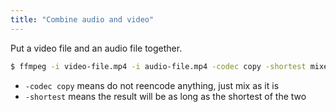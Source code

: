 ```yaml
---
title: "Combine audio and video"
---
```

Put a video file and an audio file together.
```bash
$ ffmpeg -i video-file.mp4 -i audio-file.mp4 -codec copy -shortest mixed.mp4
```
- `-codec copy` means do not reencode anything, just mix as it is
- `-shortest` means the result will be as long as the shortest of the two
